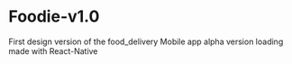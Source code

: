 # Foodie-v1.0
First design version of the food_delivery Mobile app 
alpha version loading
made with React-Native
